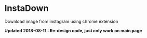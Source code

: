 # InstaDown
Download image from instagram using chrome extension

**Updated 2018-08-11 : Re-design code, just only work on main page**
